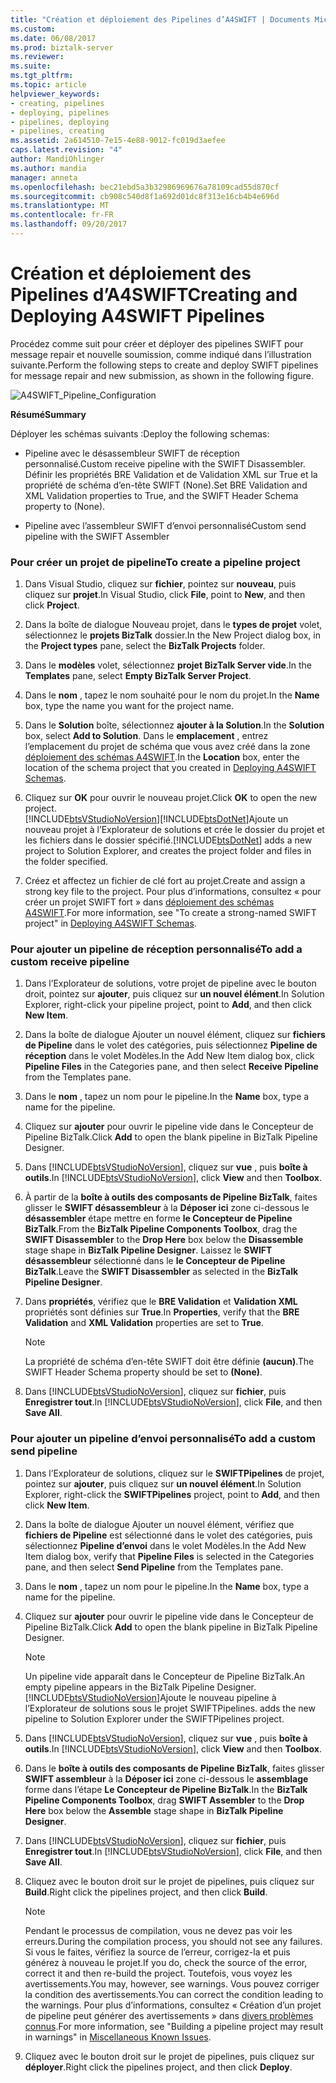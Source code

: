 ```yaml
---
title: "Création et déploiement des Pipelines d’A4SWIFT | Documents Microsoft"
ms.custom: 
ms.date: 06/08/2017
ms.prod: biztalk-server
ms.reviewer: 
ms.suite: 
ms.tgt_pltfrm: 
ms.topic: article
helpviewer_keywords:
- creating, pipelines
- deploying, pipelines
- pipelines, deploying
- pipelines, creating
ms.assetid: 2a614510-7e15-4e88-9012-fc019d3aefee
caps.latest.revision: "4"
author: MandiOhlinger
ms.author: mandia
manager: anneta
ms.openlocfilehash: bec21ebd5a3b32986969676a78109cad55d870cf
ms.sourcegitcommit: cb908c540d8f1a692d01dc8f313e16cb4b4e696d
ms.translationtype: MT
ms.contentlocale: fr-FR
ms.lasthandoff: 09/20/2017
---
```

# <a name="creating-and-deploying-a4swift-pipelines"></a><span data-ttu-id="63b0e-102">Création et déploiement des Pipelines d’A4SWIFT</span><span class="sxs-lookup"><span data-stu-id="63b0e-102">Creating and Deploying A4SWIFT Pipelines</span></span>
<span data-ttu-id="63b0e-103">Procédez comme suit pour créer et déployer des pipelines SWIFT pour message repair et nouvelle soumission, comme indiqué dans l’illustration suivante.</span><span class="sxs-lookup"><span data-stu-id="63b0e-103">Perform the following steps to create and deploy SWIFT pipelines for message repair and new submission, as shown in the following figure.</span></span>  
  
 ![](../../adapters-and-accelerators/accelerator-swift/media/a4swift-pipeline-configuration.gif "A4SWIFT_Pipeline_Configuration")  
  
 <span data-ttu-id="63b0e-104">**Résumé**</span><span class="sxs-lookup"><span data-stu-id="63b0e-104">**Summary**</span></span>  
  
 <span data-ttu-id="63b0e-105">Déployer les schémas suivants :</span><span class="sxs-lookup"><span data-stu-id="63b0e-105">Deploy the following schemas:</span></span>  
  
-   <span data-ttu-id="63b0e-106">Pipeline avec le désassembleur SWIFT de réception personnalisé.</span><span class="sxs-lookup"><span data-stu-id="63b0e-106">Custom receive pipeline with the SWIFT Disassembler.</span></span> <span data-ttu-id="63b0e-107">Définir les propriétés BRE Validation et de Validation XML sur True et la propriété de schéma d’en-tête SWIFT (None).</span><span class="sxs-lookup"><span data-stu-id="63b0e-107">Set BRE Validation and XML Validation properties to True, and the SWIFT Header Schema property to (None).</span></span>  
  
-   <span data-ttu-id="63b0e-108">Pipeline avec l’assembleur SWIFT d’envoi personnalisé</span><span class="sxs-lookup"><span data-stu-id="63b0e-108">Custom send pipeline with the SWIFT Assembler</span></span>  
  
### <a name="to-create-a-pipeline-project"></a><span data-ttu-id="63b0e-109">Pour créer un projet de pipeline</span><span class="sxs-lookup"><span data-stu-id="63b0e-109">To create a pipeline project</span></span>  
  
1.  <span data-ttu-id="63b0e-110">Dans Visual Studio, cliquez sur **fichier**, pointez sur **nouveau**, puis cliquez sur **projet**.</span><span class="sxs-lookup"><span data-stu-id="63b0e-110">In Visual Studio, click **File**, point to **New**, and then click **Project**.</span></span>  
  
2.  <span data-ttu-id="63b0e-111">Dans la boîte de dialogue Nouveau projet, dans le **types de projet** volet, sélectionnez le **projets BizTalk** dossier.</span><span class="sxs-lookup"><span data-stu-id="63b0e-111">In the New Project dialog box, in the **Project types** pane, select the **BizTalk Projects** folder.</span></span>  
  
3.  <span data-ttu-id="63b0e-112">Dans le **modèles** volet, sélectionnez **projet BizTalk Server vide**.</span><span class="sxs-lookup"><span data-stu-id="63b0e-112">In the **Templates** pane, select **Empty BizTalk Server Project**.</span></span>  
  
4.  <span data-ttu-id="63b0e-113">Dans le **nom** , tapez le nom souhaité pour le nom du projet.</span><span class="sxs-lookup"><span data-stu-id="63b0e-113">In the **Name** box, type the name you want for the project name.</span></span>  
  
5.  <span data-ttu-id="63b0e-114">Dans le **Solution** boîte, sélectionnez **ajouter à la Solution**.</span><span class="sxs-lookup"><span data-stu-id="63b0e-114">In the **Solution** box, select **Add to Solution**.</span></span> <span data-ttu-id="63b0e-115">Dans le **emplacement** , entrez l’emplacement du projet de schéma que vous avez créé dans la zone [déploiement des schémas A4SWIFT](../../adapters-and-accelerators/accelerator-swift/deploying-a4swift-schemas.md).</span><span class="sxs-lookup"><span data-stu-id="63b0e-115">In the **Location** box, enter the location of the schema project that you created in [Deploying A4SWIFT Schemas](../../adapters-and-accelerators/accelerator-swift/deploying-a4swift-schemas.md).</span></span>  
  
6.  <span data-ttu-id="63b0e-116">Cliquez sur **OK** pour ouvrir le nouveau projet.</span><span class="sxs-lookup"><span data-stu-id="63b0e-116">Click **OK** to open the new project.</span></span>  
    [!INCLUDE[btsVStudioNoVersion](../../includes/btsvstudionoversion-md.md)]<span data-ttu-id="63b0e-117">[!INCLUDE[btsDotNet](../../includes/btsdotnet-md.md)]Ajoute un nouveau projet à l’Explorateur de solutions et crée le dossier du projet et les fichiers dans le dossier spécifié.</span><span class="sxs-lookup"><span data-stu-id="63b0e-117">[!INCLUDE[btsDotNet](../../includes/btsdotnet-md.md)] adds a new project to Solution Explorer, and creates the project folder and files in the folder specified.</span></span>  
  
7.  <span data-ttu-id="63b0e-118">Créez et affectez un fichier de clé fort au projet.</span><span class="sxs-lookup"><span data-stu-id="63b0e-118">Create and assign a strong key file to the project.</span></span> <span data-ttu-id="63b0e-119">Pour plus d’informations, consultez « pour créer un projet SWIFT fort » dans [déploiement des schémas A4SWIFT](../../adapters-and-accelerators/accelerator-swift/deploying-a4swift-schemas.md).</span><span class="sxs-lookup"><span data-stu-id="63b0e-119">For more information, see "To create a strong-named SWIFT project" in [Deploying A4SWIFT Schemas](../../adapters-and-accelerators/accelerator-swift/deploying-a4swift-schemas.md).</span></span>  
  
### <a name="to-add-a-custom-receive-pipeline"></a><span data-ttu-id="63b0e-120">Pour ajouter un pipeline de réception personnalisé</span><span class="sxs-lookup"><span data-stu-id="63b0e-120">To add a custom receive pipeline</span></span>  
  
1.  <span data-ttu-id="63b0e-121">Dans l’Explorateur de solutions, votre projet de pipeline avec le bouton droit, pointez sur **ajouter**, puis cliquez sur **un nouvel élément**.</span><span class="sxs-lookup"><span data-stu-id="63b0e-121">In Solution Explorer, right-click your pipeline project, point to **Add**, and then click **New Item**.</span></span>  
  
2.  <span data-ttu-id="63b0e-122">Dans la boîte de dialogue Ajouter un nouvel élément, cliquez sur **fichiers de Pipeline** dans le volet des catégories, puis sélectionnez **Pipeline de réception** dans le volet Modèles.</span><span class="sxs-lookup"><span data-stu-id="63b0e-122">In the Add New Item dialog box, click **Pipeline Files** in the Categories pane, and then select **Receive Pipeline** from the Templates pane.</span></span>  
  
3.  <span data-ttu-id="63b0e-123">Dans le **nom** , tapez un nom pour le pipeline.</span><span class="sxs-lookup"><span data-stu-id="63b0e-123">In the **Name** box, type a name for the pipeline.</span></span>  
  
4.  <span data-ttu-id="63b0e-124">Cliquez sur **ajouter** pour ouvrir le pipeline vide dans le Concepteur de Pipeline BizTalk.</span><span class="sxs-lookup"><span data-stu-id="63b0e-124">Click **Add** to open the blank pipeline in BizTalk Pipeline Designer.</span></span>  
  
5.  <span data-ttu-id="63b0e-125">Dans [!INCLUDE[btsVStudioNoVersion](../../includes/btsvstudionoversion-md.md)], cliquez sur **vue** , puis **boîte à outils**.</span><span class="sxs-lookup"><span data-stu-id="63b0e-125">In [!INCLUDE[btsVStudioNoVersion](../../includes/btsvstudionoversion-md.md)], click **View** and then **Toolbox**.</span></span>  
  
6.  <span data-ttu-id="63b0e-126">À partir de la **boîte à outils des composants de Pipeline BizTalk**, faites glisser le **SWIFT désassembleur** à la **Déposer ici** zone ci-dessous le **désassembler** étape mettre en forme **le Concepteur de Pipeline BizTalk**.</span><span class="sxs-lookup"><span data-stu-id="63b0e-126">From the **BizTalk Pipeline Components Toolbox**, drag the **SWIFT Disassembler** to the **Drop Here** box below the **Disassemble** stage shape in **BizTalk Pipeline Designer**.</span></span> <span data-ttu-id="63b0e-127">Laissez le **SWIFT désassembleur** sélectionné dans le **le Concepteur de Pipeline BizTalk**.</span><span class="sxs-lookup"><span data-stu-id="63b0e-127">Leave the **SWIFT Disassembler** as selected in the **BizTalk Pipeline Designer**.</span></span>  
  
7.  <span data-ttu-id="63b0e-128">Dans **propriétés**, vérifiez que le **BRE Validation** et **Validation XML** propriétés sont définies sur **True**.</span><span class="sxs-lookup"><span data-stu-id="63b0e-128">In **Properties**, verify that the **BRE Validation** and **XML Validation** properties are set to **True**.</span></span>  
  
    > [!NOTE]
    >  <span data-ttu-id="63b0e-129">La propriété de schéma d’en-tête SWIFT doit être définie **(aucun)**.</span><span class="sxs-lookup"><span data-stu-id="63b0e-129">The SWIFT Header Schema property should be set to **(None)**.</span></span>  
  
8.  <span data-ttu-id="63b0e-130">Dans [!INCLUDE[btsVStudioNoVersion](../../includes/btsvstudionoversion-md.md)], cliquez sur **fichier**, puis **Enregistrer tout**.</span><span class="sxs-lookup"><span data-stu-id="63b0e-130">In [!INCLUDE[btsVStudioNoVersion](../../includes/btsvstudionoversion-md.md)], click **File**, and then **Save All**.</span></span>  
  
### <a name="to-add-a-custom-send-pipeline"></a><span data-ttu-id="63b0e-131">Pour ajouter un pipeline d’envoi personnalisé</span><span class="sxs-lookup"><span data-stu-id="63b0e-131">To add a custom send pipeline</span></span>  
  
1.  <span data-ttu-id="63b0e-132">Dans l’Explorateur de solutions, cliquez sur le **SWIFTPipelines** de projet, pointez sur **ajouter**, puis cliquez sur **un nouvel élément**.</span><span class="sxs-lookup"><span data-stu-id="63b0e-132">In Solution Explorer, right-click the **SWIFTPipelines** project, point to **Add**, and then click **New Item**.</span></span>  
  
2.  <span data-ttu-id="63b0e-133">Dans la boîte de dialogue Ajouter un nouvel élément, vérifiez que **fichiers de Pipeline** est sélectionné dans le volet des catégories, puis sélectionnez **Pipeline d’envoi** dans le volet Modèles.</span><span class="sxs-lookup"><span data-stu-id="63b0e-133">In the Add New Item dialog box, verify that **Pipeline Files** is selected in the Categories pane, and then select **Send Pipeline** from the Templates pane.</span></span>  
  
3.  <span data-ttu-id="63b0e-134">Dans le **nom** , tapez un nom pour le pipeline.</span><span class="sxs-lookup"><span data-stu-id="63b0e-134">In the **Name** box, type a name for the pipeline.</span></span>  
  
4.  <span data-ttu-id="63b0e-135">Cliquez sur **ajouter** pour ouvrir le pipeline vide dans le Concepteur de Pipeline BizTalk.</span><span class="sxs-lookup"><span data-stu-id="63b0e-135">Click **Add** to open the blank pipeline in BizTalk Pipeline Designer.</span></span>  
  
    > [!NOTE]
    >  <span data-ttu-id="63b0e-136">Un pipeline vide apparaît dans le Concepteur de Pipeline BizTalk.</span><span class="sxs-lookup"><span data-stu-id="63b0e-136">An empty pipeline appears in the BizTalk Pipeline Designer.</span></span> [!INCLUDE[btsVStudioNoVersion](../../includes/btsvstudionoversion-md.md)]<span data-ttu-id="63b0e-137">Ajoute le nouveau pipeline à l’Explorateur de solutions sous le projet SWIFTPipelines.</span><span class="sxs-lookup"><span data-stu-id="63b0e-137"> adds the new pipeline to Solution Explorer under the SWIFTPipelines project.</span></span>  
  
5.  <span data-ttu-id="63b0e-138">Dans [!INCLUDE[btsVStudioNoVersion](../../includes/btsvstudionoversion-md.md)], cliquez sur **vue** , puis **boîte à outils**.</span><span class="sxs-lookup"><span data-stu-id="63b0e-138">In [!INCLUDE[btsVStudioNoVersion](../../includes/btsvstudionoversion-md.md)], click **View** and then **Toolbox**.</span></span>  
  
6.  <span data-ttu-id="63b0e-139">Dans le **boîte à outils des composants de Pipeline BizTalk**, faites glisser **SWIFT assembleur** à la **Déposer ici** zone ci-dessous le **assemblage** forme dans l’étape **Le Concepteur de Pipeline BizTalk**.</span><span class="sxs-lookup"><span data-stu-id="63b0e-139">In the **BizTalk Pipeline Components Toolbox**, drag **SWIFT Assembler** to the **Drop Here** box below the **Assemble** stage shape in **BizTalk Pipeline Designer**.</span></span>  
  
7.  <span data-ttu-id="63b0e-140">Dans [!INCLUDE[btsVStudioNoVersion](../../includes/btsvstudionoversion-md.md)], cliquez sur **fichier**, puis **Enregistrer tout**.</span><span class="sxs-lookup"><span data-stu-id="63b0e-140">In [!INCLUDE[btsVStudioNoVersion](../../includes/btsvstudionoversion-md.md)], click **File**, and then **Save All**.</span></span>  
  
8.  <span data-ttu-id="63b0e-141">Cliquez avec le bouton droit sur le projet de pipelines, puis cliquez sur **Build**.</span><span class="sxs-lookup"><span data-stu-id="63b0e-141">Right click the pipelines project, and then click **Build**.</span></span>  
  
    > [!NOTE]
    >  <span data-ttu-id="63b0e-142">Pendant le processus de compilation, vous ne devez pas voir les erreurs.</span><span class="sxs-lookup"><span data-stu-id="63b0e-142">During the compilation process, you should not see any failures.</span></span> <span data-ttu-id="63b0e-143">Si vous le faites, vérifiez la source de l’erreur, corrigez-la et puis générez à nouveau le projet.</span><span class="sxs-lookup"><span data-stu-id="63b0e-143">If you do, check the source of the error, correct it and then re-build the project.</span></span> <span data-ttu-id="63b0e-144">Toutefois, vous voyez les avertissements.</span><span class="sxs-lookup"><span data-stu-id="63b0e-144">You may, however, see warnings.</span></span> <span data-ttu-id="63b0e-145">Vous pouvez corriger la condition des avertissements.</span><span class="sxs-lookup"><span data-stu-id="63b0e-145">You can correct the condition leading to the warnings.</span></span> <span data-ttu-id="63b0e-146">Pour plus d’informations, consultez « Création d’un projet de pipeline peut générer des avertissements » dans [divers problèmes connus](http://msdn.microsoft.com/library/bc94c781-2a56-4f80-8ecb-e654de2f6ed6).</span><span class="sxs-lookup"><span data-stu-id="63b0e-146">For more information, see "Building a pipeline project may result in warnings" in [Miscellaneous Known Issues](http://msdn.microsoft.com/library/bc94c781-2a56-4f80-8ecb-e654de2f6ed6).</span></span>  
  
9. <span data-ttu-id="63b0e-147">Cliquez avec le bouton droit sur le projet de pipelines, puis cliquez sur **déployer**.</span><span class="sxs-lookup"><span data-stu-id="63b0e-147">Right click the pipelines project, and then click **Deploy**.</span></span>
